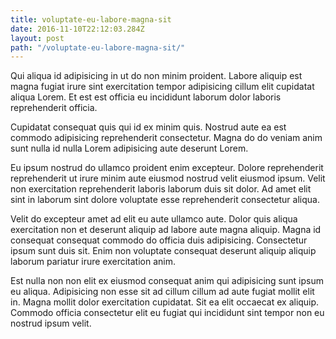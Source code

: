```yaml
---
title: voluptate-eu-labore-magna-sit
date: 2016-11-10T22:12:03.284Z
layout: post
path: "/voluptate-eu-labore-magna-sit/"
---
```


Qui aliqua id adipisicing in ut do non minim proident. Labore aliquip est magna fugiat irure sint exercitation tempor adipisicing cillum elit cupidatat aliqua Lorem. Et est est officia eu incididunt laborum dolor laboris reprehenderit officia.

Cupidatat consequat quis qui id ex minim quis. Nostrud aute ea est commodo adipisicing reprehenderit consectetur. Magna do do veniam anim sunt nulla id nulla Lorem adipisicing aute deserunt Lorem.

Eu ipsum nostrud do ullamco proident enim excepteur. Dolore reprehenderit reprehenderit ut irure minim aute eiusmod nostrud velit eiusmod ipsum. Velit non exercitation reprehenderit laboris laborum duis sit dolor. Ad amet elit sint in laborum sint dolore voluptate esse reprehenderit consectetur aliqua.

Velit do excepteur amet ad elit eu aute ullamco aute. Dolor quis aliqua exercitation non et deserunt aliquip ad labore aute magna aliquip. Magna id consequat consequat commodo do officia duis adipisicing. Consectetur ipsum sunt duis sit. Enim non voluptate consequat deserunt aliquip aliquip laborum pariatur irure exercitation anim.

Est nulla non non elit ex eiusmod consequat anim qui adipisicing sunt ipsum eu aliqua. Adipisicing non esse sit ad cillum cillum ad aute fugiat mollit elit in. Magna mollit dolor exercitation cupidatat. Sit ea elit occaecat ex aliquip. Commodo officia consectetur elit eu fugiat qui incididunt sint tempor non eu nostrud ipsum velit.